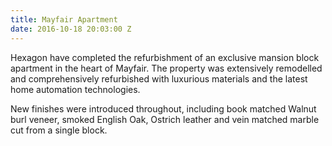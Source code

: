 ```yaml
---
title: Mayfair Apartment
date: 2016-10-18 20:03:00 Z
---
```


Hexagon have completed the refurbishment of an exclusive mansion block apartment in the heart of Mayfair. The property was extensively remodelled and comprehensively refurbished with luxurious materials and the latest home automation technologies.

New finishes were introduced throughout, including book matched Walnut burl veneer, smoked English Oak, Ostrich leather and vein matched marble cut from a single block.